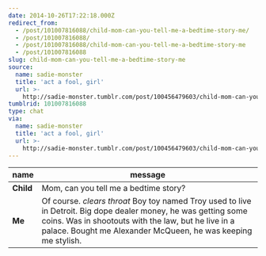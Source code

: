 ```yaml
---
date: 2014-10-26T17:22:18.000Z
redirect_from:
  - /post/101007816088/child-mom-can-you-tell-me-a-bedtime-story-me/
  - /post/101007816088/
  - /post/101007816088/child-mom-can-you-tell-me-a-bedtime-story-me
  - /post/101007816088
slug: child-mom-can-you-tell-me-a-bedtime-story-me
source:
  name: sadie-monster
  title: 'act a fool, girl'
  url: >-
    http://sadie-monster.tumblr.com/post/100456479603/child-mom-can-you-tell-me-a-bedtime-story-me
tumblrid: 101007816088
type: chat
via:
  name: sadie-monster
  title: 'act a fool, girl'
  url: >-
    http://sadie-monster.tumblr.com/post/100456479603/child-mom-can-you-tell-me-a-bedtime-story-me
---
```

|name|message|
|-----|-----|
| **Child** | Mom, can you tell me a bedtime story? |
| **Me** | Of course. *clears throat* Boy toy named Troy used to live in Detroit. Big dope dealer money, he was getting some coins. Was in shootouts with the law, but he live in a palace. Bought me Alexander McQueen, he was keeping me stylish. |

